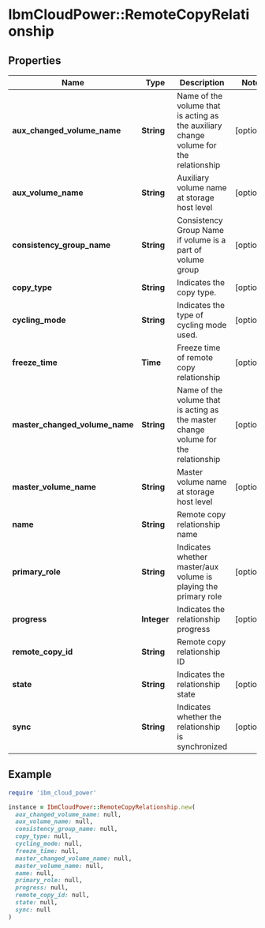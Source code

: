 # IbmCloudPower::RemoteCopyRelationship

## Properties

| Name | Type | Description | Notes |
| ---- | ---- | ----------- | ----- |
| **aux_changed_volume_name** | **String** | Name of the volume that is acting as the auxiliary change volume for the relationship | [optional] |
| **aux_volume_name** | **String** | Auxiliary volume name at storage host level | [optional] |
| **consistency_group_name** | **String** | Consistency Group Name if volume is a part of volume group | [optional] |
| **copy_type** | **String** | Indicates the copy type. | [optional] |
| **cycling_mode** | **String** | Indicates the type of cycling mode used. | [optional] |
| **freeze_time** | **Time** | Freeze time of remote copy relationship | [optional] |
| **master_changed_volume_name** | **String** | Name of the volume that is acting as the master change volume for the relationship | [optional] |
| **master_volume_name** | **String** | Master volume name at storage host level | [optional] |
| **name** | **String** | Remote copy relationship name |  |
| **primary_role** | **String** | Indicates whether master/aux volume is playing the primary role | [optional] |
| **progress** | **Integer** | Indicates the relationship progress | [optional] |
| **remote_copy_id** | **String** | Remote copy relationship ID |  |
| **state** | **String** | Indicates the relationship state | [optional] |
| **sync** | **String** | Indicates whether the relationship is synchronized | [optional] |

## Example

```ruby
require 'ibm_cloud_power'

instance = IbmCloudPower::RemoteCopyRelationship.new(
  aux_changed_volume_name: null,
  aux_volume_name: null,
  consistency_group_name: null,
  copy_type: null,
  cycling_mode: null,
  freeze_time: null,
  master_changed_volume_name: null,
  master_volume_name: null,
  name: null,
  primary_role: null,
  progress: null,
  remote_copy_id: null,
  state: null,
  sync: null
)
```

